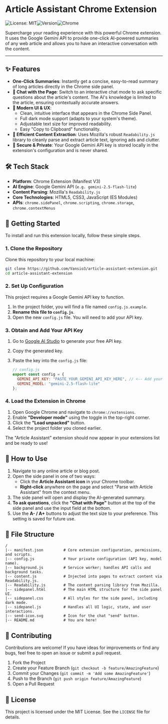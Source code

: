 # Article Assistant Chrome Extension

![License: MIT](https://img.shields.io/badge/License-MIT-yellow.svg)![Version](https://img.shields.io/badge/Version-1.2.0-blue)![Chrome](https://img.shields.io/badge/Platform-Chrome-brightgreen)

Supercharge your reading experience with this powerful Chrome extension. It uses the Google Gemini API to provide one-click AI-powered summaries of any web article and allows you to have an interactive conversation with the content.

***

## ✨ Features

*   **One-Click Summaries**: Instantly get a concise, easy-to-read summary of long articles directly in the Chrome side panel.
*   **💬 Chat with the Page**: Switch to an interactive chat mode to ask specific questions about the article's content. The AI's knowledge is limited to the article, ensuring contextually accurate answers.
*   **🎨 Modern UI & UX**:
    *   Clean, intuitive interface that appears in the Chrome Side Panel.
    *   Full dark mode support (adapts to your system's theme).
    *   Adjustable text size for improved readability.
    *   Easy "Copy to Clipboard" functionality.
*   **🚀 Efficient Content Extraction**: Uses Mozilla's robust `Readability.js` library to cleanly parse and extract article text, ignoring ads and clutter.
*   **🔐 Secure & Private**: Your Google Gemini API key is stored locally in the extension's configuration and is never shared.

## 🛠️ Tech Stack

*   **Platform**: Chrome Extension (Manifest V3)
*   **AI Engine**: Google Gemini API (`e.g. gemini-2.5-flash-lite`)
*   **Content Parsing**: Mozilla's `Readability.js`
*   **Core Technologies**: HTML5, CSS3, JavaScript (ES Modules)
*   **APIs**: `chrome.sidePanel`, `chrome.scripting`, `chrome.storage`, `chrome.contextMenus`

## 🚀 Getting Started

To install and run this extension locally, follow these simple steps.

### 1. Clone the Repository

Clone this repository to your local machine:
```bash
git clone https://github.com/Vansio3/article-assistant-extension.git
cd article-assistant-extension
```

### 2. Set Up Configuration

This project requires a Google Gemini API key to function.

1.  In the project folder, you will find a file named `config.js.example`.
2.  **Rename this file to `config.js`**.
3.  Open the new `config.js` file. You will need to add your API key.

### 3. Obtain and Add Your API Key

1.  Go to [Google AI Studio](https://aistudio.google.com/) to generate your free API key.
2.  Copy the generated key.
3.  Paste the key into the `config.js` file:

    ```javascript
    // config.js
    export const config = {
      GEMINI_API_KEY: "PASTE_YOUR_GEMINI_API_KEY_HERE", // <-- Add your key
      GEMINI_MODEL: "gemini-2.5-flash-lite"
    };
    ```

### 4. Load the Extension in Chrome

1.  Open Google Chrome and navigate to `chrome://extensions`.
2.  Enable **"Developer mode"** using the toggle in the top-right corner.
3.  Click the **"Load unpacked"** button.
4.  Select the project folder you cloned earlier.

The "Article Assistant" extension should now appear in your extensions list and be ready to use!

## 📖 How to Use

1.  Navigate to any online article or blog post.
2.  Open the side panel in one of two ways:
    *   Click the **Article Assistant icon** in your Chrome toolbar.
    *   **Right-click** anywhere on the page and select "Parse with Article Assistant" from the context menu.
3.  The side panel will open and display the AI-generated summary.
4.  **To ask questions**, click the **"Chat with Page"** button at the top of the side panel and use the input field at the bottom.
5.  Use the **A- / A+** buttons to adjust the text size to your preference. This setting is saved for future use.

## 📁 File Structure

```
/
|-- manifest.json         # Core extension configuration, permissions, and scripts.
|-- config.js             # Your private configuration (API key, model name).
|-- background.js         # Service worker; handles API calls and background tasks.
|-- content.js            # Injected into pages to extract content via Readability.js.
|-- Readability.js        # The content parsing library from Mozilla.
|-- sidepanel.html        # The main HTML structure for the side panel UI.
|-- sidepanel.css         # All styles for the side panel, including dark mode.
|-- sidepanel.js          # Handles all UI logic, state, and user interactions.
|-- send-icon.svg         # Icon for the chat "send" button.
|-- README.md             # You are here!
```

## 🤝 Contributing

Contributions are welcome! If you have ideas for improvements or find any bugs, feel free to open an issue or submit a pull request.

1.  Fork the Project
2.  Create your Feature Branch (`git checkout -b feature/AmazingFeature`)
3.  Commit your Changes (`git commit -m 'Add some AmazingFeature'`)
4.  Push to the Branch (`git push origin feature/AmazingFeature`)
5.  Open a Pull Request

## 📜 License

This project is licensed under the MIT License. See the `LICENSE` file for details.